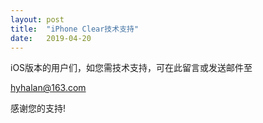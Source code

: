 ```yaml
---
layout: post
title:  "iPhone Clear技术支持"
date:   2019-04-20
---
```


iOS版本的用户们，如您需技术支持，可在此留言或发送邮件至


hyhalan@163.com


感谢您的支持!

